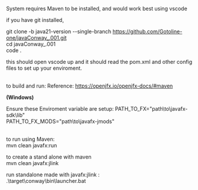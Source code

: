 System requires Maven to be installed, and would work best using vscode

if you have git installed,


git clone -b java21-version --single-branch https://github.com/Gotoline-one/javaConway_.001.git  <br>
cd javaConway_.001  <br>
code . <br>

this should open vscode up and it should read the pom.xml and other
config files to set up your enviroment. 
<br><br>


to build and run: 
Reference: <https://openjfx.io/openjfx-docs/#maven>

<b>(Windows)</b>

Ensure these Enviroment variable are setup:
     PATH_TO_FX="path\to\javafx-sdk\lib"  
     PATH_TO_FX_MODS="path\to\javafx-jmods"
<br><br>

to run using Maven: <br>
    mvn clean javafx:run

to create a stand alone with maven<br>
    mvn clean javafx:jlink

run standalone made with javafx:jlink : <br>
    .\target\conway\bin\launcher.bat

